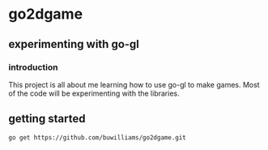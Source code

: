 # go2dgame

## experimenting with go-gl

### introduction
This project is all about me learning how to use go-gl to make games. Most of
the code will be experimenting with the libraries.

## getting started
`go get https://github.com/buwilliams/go2dgame.git`
